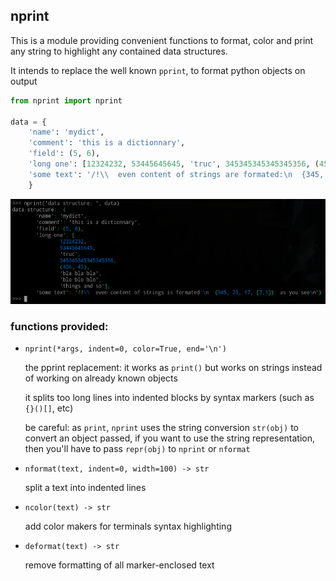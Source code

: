 nprint
------

This is a module providing convenient functions to format, color and print any string to highlight any contained data structures.

It intends to replace the well known `pprint`, to format python objects on output

```python
from nprint import nprint

data = {
	'name': 'mydict',
	'comment': 'this is a dictionnary',
	'field': (5, 6),
	'long one': [12324232, 53445645645, 'truc', 345345345345345356, (456,45), 'bla bla bla', 'blo blo blo', 'things and so'],
	'some text': '/!\\  even content of strings are formated:\n  {345, 23, 17, [2,1]}  as you see\n',
	}
```

![terminal output](screenshot.png)



### functions provided:

+ `nprint(*args, indent=0, color=True, end='\n')`

	the pprint replacement: it works as `print()` but works on strings instead of working on already known objects 
	
	it splits too long lines into indented blocks by syntax markers  (such as `{}()[]`, etc)
	
	be careful:  as `print`, `nprint` uses the string conversion `str(obj)` to convert an object passed, if you want to use the string representation, then you'll have to pass `repr(obj)` to `nprint` or `nformat`

+ `nformat(text, indent=0, width=100) -> str`     

	split a text into indented lines

+ `ncolor(text) -> str`

	add color makers for terminals syntax highlighting

+ `deformat(text) -> str`

	remove formatting of all marker-enclosed text
	
